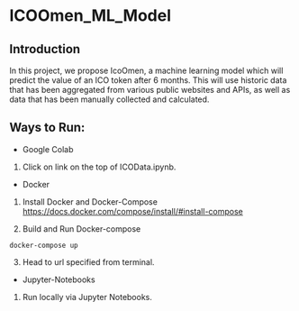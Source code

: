 # ICOOmen_ML_Model

## Introduction
In this project, we propose IcoOmen, a machine learning model which will
predict the value of an ICO token after 6 months. This will use historic
data that has been aggregated from various public websites and APIs, as well as data that has been manually collected and calculated.

## Ways to Run:
- Google Colab
1. Click on link on the top of ICOData.ipynb.

- Docker
1. Install Docker and Docker-Compose 
https://docs.docker.com/compose/install/#install-compose
 
2. Build and Run Docker-compose
```
docker-compose up
```
3. Head to url specified from terminal.

- Jupyter-Notebooks
1. Run locally via Jupyter Notebooks.
